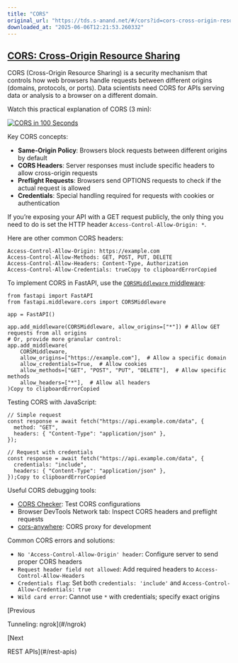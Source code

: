```yaml
---
title: "CORS"
original_url: "https://tds.s-anand.net/#/cors?id=cors-cross-origin-resource-sharing"
downloaded_at: "2025-06-06T12:21:53.260332"
---
```


[CORS: Cross-Origin Resource Sharing](#/cors?id=cors-cross-origin-resource-sharing)
-----------------------------------------------------------------------------------

CORS (Cross-Origin Resource Sharing) is a security mechanism that controls how web browsers handle requests between different origins (domains, protocols, or ports). Data scientists need CORS for APIs serving data or analysis to a browser on a different domain.

Watch this practical explanation of CORS (3 min):

[![CORS in 100 Seconds](https://i.ytimg.com/vi_webp/4KHiSt0oLJ0/sddefault.webp)](https://youtu.be/4KHiSt0oLJ0)

Key CORS concepts:

* **Same-Origin Policy**: Browsers block requests between different origins by default
* **CORS Headers**: Server responses must include specific headers to allow cross-origin requests
* **Preflight Requests**: Browsers send OPTIONS requests to check if the actual request is allowed
* **Credentials**: Special handling required for requests with cookies or authentication

If you’re exposing your API with a GET request publicly, the only thing you need to do is set the HTTP header `Access-Control-Allow-Origin: *`.

Here are other common CORS headers:

```
Access-Control-Allow-Origin: https://example.com
Access-Control-Allow-Methods: GET, POST, PUT, DELETE
Access-Control-Allow-Headers: Content-Type, Authorization
Access-Control-Allow-Credentials: trueCopy to clipboardErrorCopied
```

To implement CORS in FastAPI, use the [`CORSMiddleware` middleware](https://fastapi.tiangolo.com/tutorial/cors/):

```
from fastapi import FastAPI
from fastapi.middleware.cors import CORSMiddleware

app = FastAPI()

app.add_middleware(CORSMiddleware, allow_origins=["*"]) # Allow GET requests from all origins
# Or, provide more granular control:
app.add_middleware(
    CORSMiddleware,
    allow_origins=["https://example.com"],  # Allow a specific domain
    allow_credentials=True,  # Allow cookies
    allow_methods=["GET", "POST", "PUT", "DELETE"],  # Allow specific methods
    allow_headers=["*"],  # Allow all headers
)Copy to clipboardErrorCopied
```

Testing CORS with JavaScript:

```
// Simple request
const response = await fetch("https://api.example.com/data", {
  method: "GET",
  headers: { "Content-Type": "application/json" },
});

// Request with credentials
const response = await fetch("https://api.example.com/data", {
  credentials: "include",
  headers: { "Content-Type": "application/json" },
});Copy to clipboardErrorCopied
```

Useful CORS debugging tools:

* [CORS Checker](https://cors-test.codehappy.dev/): Test CORS configurations
* Browser DevTools Network tab: Inspect CORS headers and preflight requests
* [cors-anywhere](https://github.com/Rob--W/cors-anywhere): CORS proxy for development

Common CORS errors and solutions:

* `No 'Access-Control-Allow-Origin' header`: Configure server to send proper CORS headers
* `Request header field not allowed`: Add required headers to `Access-Control-Allow-Headers`
* `Credentials flag`: Set both `credentials: 'include'` and `Access-Control-Allow-Credentials: true`
* `Wild card error`: Cannot use `*` with credentials; specify exact origins

[Previous

Tunneling: ngrok](#/ngrok)

[Next

REST APIs](#/rest-apis)